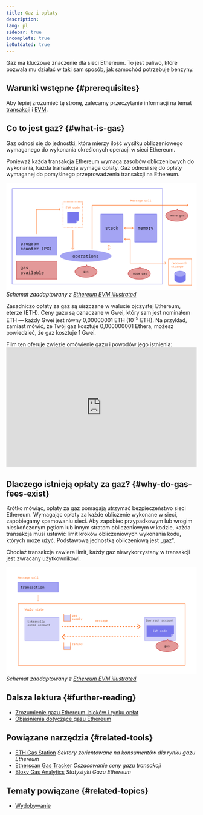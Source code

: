 ```yaml
---
title: Gaz i opłaty
description:
lang: pl
sidebar: true
incomplete: true
isOutdated: true
---
```


Gaz ma kluczowe znaczenie dla sieci Ethereum. To jest paliwo, które pozwala mu działać w taki sam sposób, jak samochód potrzebuje benzyny.

## Warunki wstępne {#prerequisites}

Aby lepiej zrozumieć tę stronę, zalecamy przeczytanie informacji na temat [transakcji](/en/developers/docs/transactions/) i [EVM](/en/developers/docs/evm/).

## Co to jest gaz? {#what-is-gas}

Gaz odnosi się do jednostki, która mierzy ilość wysiłku obliczeniowego wymaganego do wykonania określonych operacji w sieci Ethereum.

Ponieważ każda transakcja Ethereum wymaga zasobów obliczeniowych do wykonania, każda transakcja wymaga opłaty. Gaz odnosi się do opłaty wymaganej do pomyślnego przeprowadzenia transakcji na Ethereum.

![Schemat pokazujący, gdzie potrzebny jest nam gaz dla operacji EVM](../../../../../developers/docs/gas/gas.png) _Schemat zaadaptowany z [Ethereum EVM illustrated](https://takenobu-hs.github.io/downloads/ethereum_evm_illustrated.pdf)_

Zasadniczo opłaty za gaz są uiszczane w walucie ojczystej Ethereum, eterze (ETH). Ceny gazu są oznaczane w Gwei, który sam jest nominałem ETH — każdy Gwei jest równy 0,00000001 ETH (10<sup>-9</sup> ETH). Na przykład, zamiast mówić, że Twój gaz kosztuje 0,000000001 Ethera, możesz powiedzieć, że gaz kosztuje 1 Gwei.

Film ten oferuje zwięzłe omówienie gazu i powodów jego istnienia: <iframe width="100%" height="315" src="https://www.youtube.com/embed/AJvzNICwcwc" frameborder="0" allow="accelerometer; autoplay; clipboard-write; encrypted-media; gyroscope; picture-in-picture" allowfullscreen mark="crwd-mark"></iframe>

## Dlaczego istnieją opłaty za gaz? {#why-do-gas-fees-exist}

Krótko mówiąc, opłaty za gaz pomagają utrzymać bezpieczeństwo sieci Ethereum. Wymagając opłaty za każde obliczenie wykonane w sieci, zapobiegamy spamowaniu sieci. Aby zapobiec przypadkowym lub wrogim nieskończonym pętlom lub innym stratom obliczeniowym w kodzie, każda transakcja musi ustawić limit kroków obliczeniowych wykonania kodu, których może użyć. Podstawową jednostką obliczeniową jest „gaz”.

Chociaż transakcja zawiera limit, każdy gaz niewykorzystany w transakcji jest zwracany użytkownikowi.

![Schemat pokazujący, w jaki sposób niewykorzystany gaz jest zwracany](../../../../../developers/docs/transactions/gas-tx.png) _Schemat zaadaptowany z [Ethereum EVM illustrated](https://takenobu-hs.github.io/downloads/ethereum_evm_illustrated.pdf)_

## Dalsza lektura {#further-reading}

- [Zrozumienie gazu Ethereum, bloków i rynku opłat](https://medium.com/@eric.conner/understanding-ethereum-gas-blocks-and-the-fee-market-d5e268bf0a0e)
- [Objaśnienia dotyczące gazu Ethereum](https://defiprime.com/gas)

## Powiązane narzędzia {#related-tools}

- [ETH Gas Station](https://ethgasstation.info/) _Sektory zorientowane na konsumentów dla rynku gazu Ethereum_
- [Etherscan Gas Tracker](https://etherscan.io/gastracker) _Oszacowanie ceny gazu transakcji_
- [Bloxy Gas Analytics](https://stat.bloxy.info/superset/dashboard/gas/?standalone=true) _Statystyki Gazu Ethereum_

## Tematy powiązane {#related-topics}

- [Wydobywanie](/en/developers/docs/consensus-mechanisms/pow/mining/)

